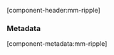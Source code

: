 [component-header:mm-ripple]

<mm-ripple-demo></mm-ripple-demo>

### Metadata
[component-metadata:mm-ripple]
